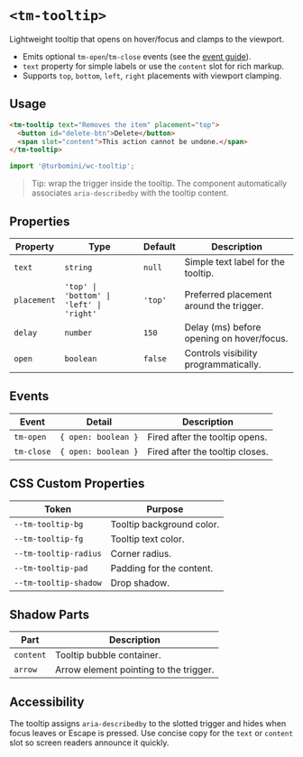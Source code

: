 # `<tm-tooltip>`

Lightweight tooltip that opens on hover/focus and clamps to the viewport.

- Emits optional `tm-open`/`tm-close` events (see the [event guide](../../docs/web-components/events.md)).
- `text` property for simple labels or use the `content` slot for rich markup.
- Supports `top`, `bottom`, `left`, `right` placements with viewport clamping.

## Usage

```html
<tm-tooltip text="Removes the item" placement="top">
  <button id="delete-btn">Delete</button>
  <span slot="content">This action cannot be undone.</span>
</tm-tooltip>
```

```js
import '@turbomini/wc-tooltip';
```

> Tip: wrap the trigger inside the tooltip. The component automatically associates `aria-describedby` with the tooltip content.

## Properties

| Property | Type | Default | Description |
| --- | --- | --- | --- |
| `text` | `string` | `null` | Simple text label for the tooltip. |
| `placement` | `'top' \| 'bottom' \| 'left' \| 'right'` | `'top'` | Preferred placement around the trigger. |
| `delay` | `number` | `150` | Delay (ms) before opening on hover/focus. |
| `open` | `boolean` | `false` | Controls visibility programmatically. |

## Events

| Event | Detail | Description |
| --- | --- | --- |
| `tm-open` | `{ open: boolean }` | Fired after the tooltip opens. |
| `tm-close` | `{ open: boolean }` | Fired after the tooltip closes. |

## CSS Custom Properties

| Token | Purpose |
| --- | --- |
| `--tm-tooltip-bg` | Tooltip background color. |
| `--tm-tooltip-fg` | Tooltip text color. |
| `--tm-tooltip-radius` | Corner radius. |
| `--tm-tooltip-pad` | Padding for the content. |
| `--tm-tooltip-shadow` | Drop shadow. |

## Shadow Parts

| Part | Description |
| --- | --- |
| `content` | Tooltip bubble container. |
| `arrow` | Arrow element pointing to the trigger. |

## Accessibility

The tooltip assigns `aria-describedby` to the slotted trigger and hides when focus leaves or Escape is pressed. Use concise copy for the `text` or `content` slot so screen readers announce it quickly.

